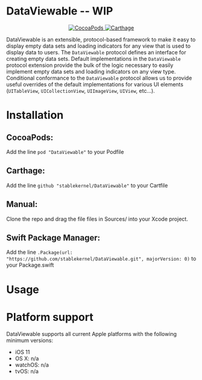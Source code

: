# DataViewable -- WIP

<p align="center">
    <a href="https://cocoapods.org/pods/DataViewable">
        <img src="https://img.shields.io/cocoapods/v/DataViewable.svg" alt="CocoaPods" />
    </a>
    <a href="https://github.com/Carthage/Carthage">
        <img src="https://img.shields.io/badge/carthage-compatible-4BC51D.svg?style=flat" alt="Carthage" />
    </a>
</p>

DataViewable is an extensible, protocol-based framework to make it easy to display empty data sets and loading indicators for any view that is used to display data to users. The `DataViewable` protocol defines an interface for creating empty data sets. Default implementations in the `DataViewable` protocol extension provide the bulk of the logic necessary to easily implement empty data sets and loading indicators on any view type. Conditional conformance to the `DataViewable` protocol allows us to provide useful overrides of the default implementations for various UI elements (`UITableView`, `UICollectionView`, `UIImageView`, `UIView`, etc...).



# Installation

## CocoaPods:

Add the line `pod "DataViewable"` to your Podfile

## Carthage:

Add the line `github "stablekernel/DataViewable"` to your Cartfile

## Manual:

Clone the repo and drag the file files in Sources/ into your Xcode project.

## Swift Package Manager:

Add the line `.Package(url: "https://github.com/stablekernel/DataViewable.git", majorVersion: 0)` to your Package.swift


# Usage




# Platform support

DataViewable supports all current Apple platforms with the following minimum versions:

- iOS 11
- OS X: n/a
- watchOS: n/a
- tvOS: n/a



